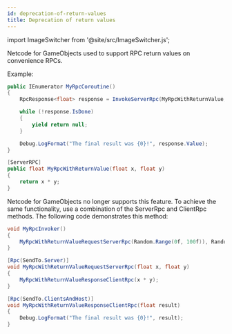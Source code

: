 ```yaml
---
id: deprecation-of-return-values
title: Deprecation of return values
---
```

import ImageSwitcher from '@site/src/ImageSwitcher.js';

Netcode for GameObjects used to support RPC return values on convenience RPCs.

Example:

```csharp
public IEnumerator MyRpcCoroutine()
{
    RpcResponse<float> response = InvokeServerRpc(MyRpcWithReturnValue, Random.Range(0f, 100f), Random.Range(0f, 100f));

    while (!response.IsDone)
    {
        yield return null;
    }

    Debug.LogFormat("The final result was {0}!", response.Value);
}

[ServerRPC]
public float MyRpcWithReturnValue(float x, float y)
{
    return x * y;
}

```

Netcode for GameObjects no longer supports this feature. To achieve the same functionality, use a combination of the ServerRpc and ClientRpc methods. The following code demonstrates this method:

```csharp
void MyRpcInvoker()
{
    MyRpcWithReturnValueRequestServerRpc(Random.Range(0f, 100f)), Random.Range(0f, 100f)));
}

[Rpc(SendTo.Server)]
void MyRpcWithReturnValueRequestServerRpc(float x, float y)
{
    MyRpcWithReturnValueResponseClientRpc(x * y);
}

[Rpc(SendTo.ClientsAndHost)]
void MyRpcWithReturnValueResponseClientRpc(float result)
{
    Debug.LogFormat("The final result was {0}!", result);
}
```
